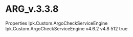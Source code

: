 # ARG_v.3.3.8

  <AppDesignerFolder>Properties</AppDesignerFolder>
    <RootNamespace>Ipk.Custom.ArgoCheckServiceEngine</RootNamespace>
    <AssemblyName>Ipk.Custom.ArgoCheckServiceEngine</AssemblyName>
    <TargetFrameworkVersion>v4.6.2</TargetFrameworkVersion>
    <TargetFrameworkVersion>v4.8</TargetFrameworkVersion>
    <FileAlignment>512</FileAlignment>
    <TargetFrameworkProfile />
    <NuGetPackageImportStamp>
    </NuGetPackageImportStamp>
  </PropertyGroup>
  <PropertyGroup Condition=" '$(Configuration)|$(Platform)' == 'Debug|AnyCPU' ">
    <DebugSymbols>true</DebugSymbols>
